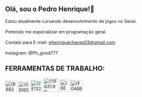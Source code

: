 ## Olá, sou o Pedro Henrique!🌟 <br>

Estou atualmente cursando desenvolvimento de jogos no Senai. <br> <br>
Pretendo me especializar em programação geral. <br> <br>
Contato para E-mail: phenriquechaves03@gmail.com<br> <br>
Instagram: @Ph_good777

## FERRAMENTAS DE TRABALHO:
<img width="38" height="36" alt="{B8B2521A-EF56-47F1-9700-42C31185AAD2}" src="https://github.com/user-attachments/assets/98ddbb07-c150-4479-9a7f-cc6c535541d5" /> <img width="36" height="34" alt="{59165632-A892-4CD0-B9BF-D5F78D51DC8F}" src="https://github.com/user-attachments/assets/6fcc08cc-b6e0-478a-a7cb-75731e55d236" /> <img width="37" height="38" alt="{2E1326F8-AC09-4DB7-9B6F-68FC6E56CF7C}" src="https://github.com/user-attachments/assets/f0626d28-a5b3-4b86-af40-bae051e6f0b0" /> <img width="49" height="45" alt="{11F62C9D-24D6-4C54-84FC-5B6EB1FA3E82}" src="https://github.com/user-attachments/assets/4f00cd2c-16a1-456c-8c3b-8344428403d6" /> <img width="29" height="40" alt="{6E7F9911-FFBC-41DB-BA6D-BB127E95CB1B}" src="https://github.com/user-attachments/assets/5bbfa1e6-af96-4a16-9d3a-c8884818e52b" /> <img width="40" height="38" alt="{F046B5B0-95BC-482A-BC98-ED2FD94F1AAB}" src="https://github.com/user-attachments/assets/74957274-3e30-4502-877f-ba21ef7695cf" />









